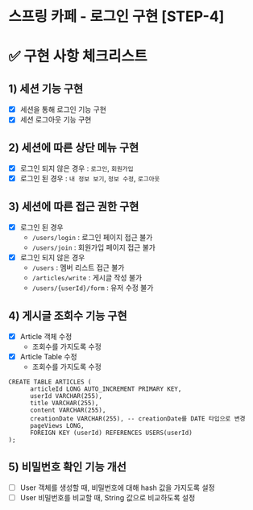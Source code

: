 스프링 카페 - 로그인 구현 [STEP-4]
===

# ✅ 구현 사항 체크리스트

## 1) 세션 기능 구현 
- [X] 세션을 통해 로그인 기능 구현
- [X] 세션 로그아웃 기능 구현

## 2) 세션에 따른 상단 메뉴 구현
- [X] 로그인 되지 않은 경우 : ```로그인```, ```회원가입```
- [X] 로그인 된 경우 : ```내 정보 보기```, ```정보 수정```, ```로그아웃```

## 3) 세션에 따른 접근 권한 구현
- [x] 로그인 된 경우 
  - ```/users/login``` : 로그인 페이지 접근 불가
  - ```/users/join``` : 회원가입 페이지 접근 불가
- [x] 로그인 되지 않은 경우
  - ```/users``` : 멤버 리스트 접근 불가
  - ```/articles/write``` : 게시글 작성 불가
  - ```/users/{userId}/form``` : 유저 수정 불가

## 4) 게시글 조회수 기능 구현
- [x] Article 객체 수정
    - 조회수를 가지도록 수정
- [x] Article Table 수정
  - 조회수를 가지도록 수정
```
CREATE TABLE ARTICLES (
      articleId LONG AUTO_INCREMENT PRIMARY KEY,
      userId VARCHAR(255),
      title VARCHAR(255),
      content VARCHAR(255),
      creationDate VARCHAR(255), -- creationDate를 DATE 타입으로 변경
      pageViews LONG,
      FOREIGN KEY (userId) REFERENCES USERS(userId)
);
```

## 5) 비밀번호 확인 기능 개선
- [ ] User 객체를 생성할 때, 비밀번호에 대해 hash 값을 가지도록 설정
- [ ] User 비밀번호를 비교할 때, String 값으로 비교하도록 설정
